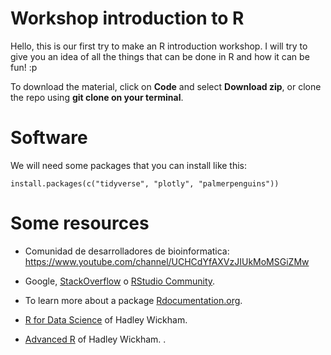 # Workshop introduction to R

Hello, this is our first try to make an R introduction workshop. I will try to give you an idea of all the things that can be done in R and how it can be fun! :p

To download the material, click on **Code** and select **Download zip**, or clone the repo using **git clone on your terminal**.

# Software 

We will need some packages that you can install like this:

``install.packages(c("tidyverse", "plotly", "palmerpenguins"))``

# Some resources

* Comunidad de desarrolladores de bioinformatica: https://www.youtube.com/channel/UCHCdYfAXVzJIUkMoMSGiZMw

* Google, [StackOverflow](http://stackoverflow.com/questions/tagged/r) o [RStudio Community](https://community.rstudio.com).
* To learn more about a package [Rdocumentation.org](http://www.rdocumentation.org/).    
* [R for Data Science](http://r4ds.had.co.nz/) of Hadley Wickham.  
* [Advanced R](http://adv-r.had.co.nz) of Hadley Wickham. 
.




